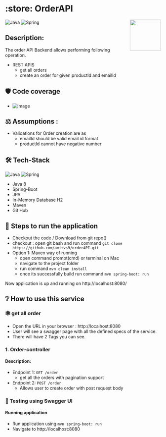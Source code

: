 # :store:	 OrderAPI
<a href="https://foojay.io/works-with-openjdk"><img align="right" src="https://github.com/foojayio/badges/raw/main/works_with_openjdk/Works-with-OpenJDK.png" width="100"></a>


![Java](https://img.shields.io/badge/-Java-000?&logo=Java&logoColor=007396)
![Spring](https://img.shields.io/badge/-Spring-000?&logo=Spring)


## Description:
The order API Backend allows performing following operation.
- REST APIS
  * get all orders
  * create an order for given productId and emailId


## :shield:	 Code coverage
- ![image](https://user-images.githubusercontent.com/45259611/162630700-4ff7f67f-1417-44e8-9dcc-0b4f853c07d5.png)

## :balance_scale:	Assumptions :
- Validations for Order creation are as 
  - emailId should be valid email id format
  - productId cannot have negative number
 
## :hammer_and_wrench:	Tech-Stack
![Java](https://img.shields.io/badge/-Java-000?&logo=Java&logoColor=007396)
![Spring](https://img.shields.io/badge/-Spring-000?&logo=Spring)	
- Java 8 
- Spring-Boot
- JPA
- In-Memory Database H2
- Maven
- Git Hub

## :memo: Steps to run the application
- Checkout the code / Download from git repo()
- checkout : open git bash and run command `git clone https://github.com/amitvs9/orderAPI.git`
- Option 1: Maven way of running
  - open command prompt(cmd) or terminal on Mac
  - navigate to the project folder
  - run command `mvn clean install`
  - once its successfully build run command `mvn spring-boot: run`

Now application is up and running on http://localhost:8080/

## :grey_question:	How to use this service
### :spider_web: get all order  
 - Open the URL in your browser : http://localhost:8080
 - User will see a swagger page with all the defined specs of the service.
 - There will have 2 Tags you can see.


### 1. Order-controller
#### Description:
- Endpoint 1: `GET /order`
  - get all the orders with pagination support 
- Endpoint 2: `POST /order`
  - Allows user to create order with post request body


### :test_tube: Testing using Swagger UI

#### Running application
- Run application using `mvn spring-boot: run`
- Navigate to http://localhost:8080
